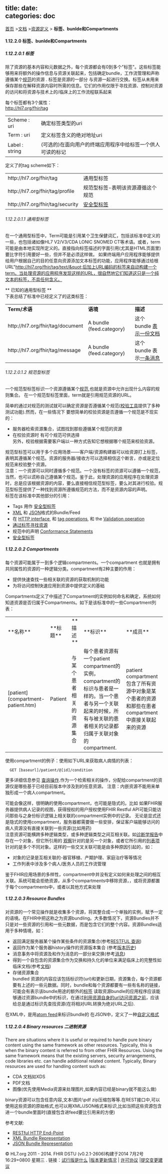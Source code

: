 title: 
date:   
categories: doc
---		


[首页](../home/index.html) >[文档](documentation.html) >[资源定义](resources.html) > **标签、bunlde和Compartments**
#### 1.12.2.0  标签、bunlde和Compartments     

##### 1.12.2.0.1 标签  
除了资源的基本内容和元数据之外，每个资源都会有0到多个"标签"。这些标签能够用来将额外的操作信息与资源关联起来，包括确定bundle，工作流管理和声称遵循某个[规范](../infra/profile.html)的资源 . 标签是资源的一部分 与资源一起进行交换。标签从未用来保存那些在解释资源内容时所需的信息。它们的作用仅限于寻找资源、控制对资源的访问和将资源与技术上的/临床上的工作流程联系起来    

每个标签都有3个属性：   
 http://hl7.org/fhir/tag   
<table class="grid"> <tr><td>Scheme : uri</td><td>确定标签类型的uri</td></tr> <tr><td>Term : uri</td><td>定义标签含义的绝对地址uri</td></tr> <tr><td>Label : string</td><td>(可选的)在面向用户的终端应用程序中给标签一个供人可读的标记</td></tr></table>

定义了的tag scheme如下：    
<table class="grid"> <tr><td>http://hl7.org/fhir/tag</td><td>通用型标签</td></tr> <tr><td>http://hl7.org/fhir/tag/profile</td><td>规范型标签-表明该资源遵循这个规范 </td></tr> <tr><td>http://hl7.org/fhir/tag/security</td><td><a href="../impl/security.html#labels">安全型标签</a></td></tr></table>     

###### 1.12.2.0.1.1    通用型标签

在一个通用型标签中，Term可能是引用某个卫生保健词汇，包括该标准中定义的一些，也包括诸如像HL7 V2/V3/CDA LONIC SNOMED CT等术语。或者，term可能是由本地实现所定义的。直接指向标签描述的字面引用(尤其是HTML页面里)要比字符引用要好一些，但并不是必须这样做。
如果终端用户应用程序能够提供给用户根据自己的目的任意向资源添加文本标签的功能，应用程序能够通过给根URL&quot;http://hl7.org/fhir/tag/text/&quot;后加上URL编码的标签来自动构建一个term。当处理资源的应用程序发现这样的URL，很自然地它们知道这只是一个纯文本的标签，不具任何含义。   

**  已知的通用型标签 **  
下表总结了标准中已经定义了的这类标签：
<table class="grid"> <tr> <td><b>Term/术语</b></td> <td><b>语境</b></td> <td><b>描述</b></td></tr> <tr> <td>http://hl7.org/fhir/tag/document</td> <td>A bundle (feed.category)</td> <td>这个bundle <a href="../impl/documents.html">表示一份文档</a></td></tr> <tr> <td>http://hl7.org/fhir/tag/message</td> <td>A bundle (feed.category)</td> <td>这个bundle 表示<a href="../impl/messaging.html">一条消息</a></td></tr></table>


###### 1.12.2.0.1.2 规范型标签   
一个规范型标签标识一个资源遵循某个[规范](../infra/profile.html),也就是资源中允许出现什么内容的规则集合。 在一个规范型标签里面，term就是引用规范资源的URL。  

简单的通过对规范的测试就可以确定资源是否遵循某个规范([校验工具](../impl/downloads.html)提供了多种测试功能).然而，在一些情况下 要想简单的校验资源是否遵循一个规范是不现实的：
*   服务器检索资源集合，试图找到那些遵循某个规范的资源   
*   在校验资源时 有可个规范可供选择   
另外，校验根据需要客户端以一种方式告知它想根据哪个规范来校验资源。   

规范型标签可以用于多个应用场景——客户端/资源构建器可以给资源打上标签，表明其遵循某个规范。资源的服务器/接收方可以选择相信这个断言，亦或是定位规范来校验整个资源。  
注意：一个资源可以同时遵循多个规范。一个没有标签的资源可以遵循一个规范，当然，也可以谎称自己遵循某个规范。鉴于此，处理资源的应用程序在处理资源时，总是应该根据资源的内容，要么直接相信规范型标签，要么对其进行校验。规范型标签提供了一种找到资源所遵循规范的方法，而不是资源内容的声明。   
标签在该标准中其他部分的引用：    
*   Tags 用作 [安全型标签](../impl/security-labels.html)
*    [XML](xml.html#tags) 和 [JSON](json.html#tags)格式的Bundle/Feed
*  在 [HTTP interface](../impl/http.html#tags), 和 [tag operations](../impl/http.html#tag-ops), 和 the [Validation operation](../impl/http.html#validation)    
*   [通过标签寻找资源 ](../impl/search.html#tags)
*   规范中的声明 [Conformance Statements](../infra/conformance.html#tags)
*   [安全型标签](../impl/security.html#labels)

##### 1.12.2.0.2 Compartments 

每个资源可能属于一到多个逻辑compartments。一个compartment 也就是拥有共同属性的资源的一种逻辑分类。compartment有2种主要的作用：    
*   提供快速查找一些相关联的资源的获取机制的功能
*   为将访问控制快速应用到资源中提供定义的基础        

Compartments定义了中描述了Compartment的实例如何命名和确定，系统如何知道资源是否归属于Compartments。如下是该标准中的一些Compartment列表：

<table class="grid"> <tr><td>**名称**</td><td>**标题**</td><td>**描述**</td><td>**标识**</td><td>**成员**</td></tr> <tr><td>[patient](compartment-patient.htm)</td><td>Patient</td><td>与某个患者相关的资源集合</td><td>每个患者资源有一个patient compartment的实例，compartment的标识与患者是一样的。当一个患者与另一个关联起来的时候，所有与被关联的患者相关的记录都归属于关联对象的compartment.</td><td>patient compartment包含了所有资源中对象是某个患者的资源和那些在患者compartment中直接关联起来的资源</td></tr></table>

使用compartment的例子：使用如下URL来获取病人病情的列表： 
```
  GET [baseurl]/patient/@[id]/condition
```

更多详细信息参见 [查询操作](http.htm#search).作为一个检索相关的操作，分配给compartment的资源仅是哪些基于已经目前版本中涉及到的任意资源。
注意：内嵌资源不能用来单独形成一个病人compartment。   

可能会像这样，很明确的使用compartment，也可能是隐式的。比如 如果FHIR服务器提供病人记录的视图，获得授权的用户授权使用FHIR Restful API可能只能访问那些与之身份标识逻辑上相关联的compartment实例中的记录。 无论是显式还是隐式的使用compartment，服务器都需要做一些安排，保证客户端能够访问的病人资源没有直接关联到一些资源(比如用药)      
注意资源可能横跨多种逻辑类型，或多种逻辑类型之间互相关联。如[诊断学报告](../clin/diagnosticreport.html)中存在一个对象，但它所引用的 [观察](../clin/observation.html)针对的是另一个对象，或者它所引用的[列表项](../infra/list.html)针对的是多个不同对象。这样的一些交叉关联可能是由多种原因引起的，如：

*   对象的记录是互相关联的-器官移植、产期护理、家庭治疗等等情况
*   工作列表中涉及多个病人/医务人员的工作流管理


鉴于FHIR应用场景的多样性，compartment中并没有定义如何来处理之间的相互关联。系统可能会拒绝资源，从多个compartments中移除资源，，或将资源都置于每个compartments中，或者以其他方式来处理   

#####  1.12.2.0.3 Resource Bundles     
对资源的一个常见操作就是收集多个资源，将其整合成一个单独的实例，赋予一定的语境。在FHIR中把这称之为资源bundling。大多数情况下，资源Bundles并不只是对一些资源的引用和一些元数据，而是包含它们的整个内容。资源Bundles适用于多种情境，如：    
*   返回满足服务器某个操作某些条件的资源集合(参考[RESTFUL 查询](../impl/http.html#search))       
*   返回作为某个服务器history操作的资源版本集合 (参考[版本历史](../impl/http.html#history))      
*   消息事务中将资源及和作为消息的一部分来交换(参考[消息](../impl/messaging.html))   
*   得到一个自包含的资源集合作为交换和持久化的单位来满足临床上的完整性如临床文档(参考[文档](../impl/documents.html))    
*   存储资源集合  
bundled 资源的内容应该包括标识符(url)和更新日期，资源集合，每个资源都要有上述的一些元数据。同时，bundle和每个资源都要有一些有名称的链接，可能会有表示该bundle用途的额外的[标签](extras.html#tags) 
读取资源bundle的应用程序应该能够通过资源bundle中的标识，在通过[利用资源自身的url访问资源之前](references.html#atom-refs)，应该给总是通过标识先查找资源(在将相对URL转换为绝对URL之后).

在XML中，是用[atom feed](xml.html#atom)来标识bundle的 在JSON中，定义了一种[自定义格式](json.html#bundle)   

##### 1.12.2.0.4 Binary resources 二进制资源   
There are situations where it is useful or required to handle pure binary content using the same framework as other resources. Typically, this is when the binary content is referred to from other FHIR Resources. Using the same framework means that the existing servers, security arrangements, code libraries etc. can handle additional related content. Typically, Binary resources are used for handling content such as:   
*  CDA 文档如XDS
*  PDF文档
*  图像(优先使用Media资源来处理图片,如果内容已经是binary就不能这么做)

binary资源可以包含任意内容,文本\图片\pdf zip压缩包等等.在REST接口中,可以使用这些资源的原始格式,也可以用XML/JSON格式来标识,比如当把这些资源包含进一个bundle里面时(直接包含进feed要比引用来的方便)

参考文献:

*  [RESTful HTTP End-Point](../impl/http.html#binary)    
*  [XML Bundle Representation](xml.html#binary)      
*  [JSON Bundle Representation](json.html#binary)        


 &copy; HL7.org 2011 - 2014. FHIR DSTU (v0.2.1-2606)构建于2014  7月2号 16:29+0800 星期三 . 
链接：[试行版是什么](http://hl7.org/implement/standards/fhir/dstu.html) |[版本更新情况](http://hl7.org/implement/standards/fhir/history.html) | [许可协议](http://hl7.org/implement/standards/fhir/license.html) |[提交变更建议](http://gforge.hl7.org/gf/project/fhir/tracker/?action=TrackerItemAdd&tracker_id=677) 	 		
